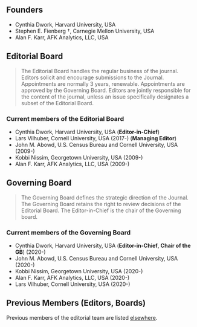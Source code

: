 ## Founders

- Cynthia Dwork, Harvard University, USA
- Stephen E. Fienberg †, Carnegie Mellon University, USA
- Alan F. Karr, AFK Analytics, LLC, USA

## Editorial Board

> The Editorial Board handles the regular business of the journal.
Editors solicit and encourage submissions to the Journal.
Appointments are normally 3 years, renewable. Appointments are approved by the Governing Board.
Editors are jointly responsible for the content of the journal, unless
an issue specifically designates a subset of the Editorial Board.

### Current members of the Editorial Board

- Cynthia Dwork, Harvard University, USA (**Editor-in-Chief**)
- Lars Vilhuber, Cornell University, USA (2017-) (**Managing Editor**)
- John M. Abowd, U.S. Census Bureau and Cornell University, USA (2009-)
- Kobbi Nissim, Georgetown University, USA (2009-)
- Alan F. Karr, AFK Analytics, LLC, USA (2009-)

## Governing Board

> The Governing Board defines the strategic direction of the Journal.
The Governing Board retains the right to review decisions of the Editorial Board.
The Editor-in-Chief is the chair of the Governing board.

### Current members of the Governing Board

- Cynthia Dwork, Harvard University, USA (**Editor-in-Chief**, **Chair of the GB**) (2020-)
- John M. Abowd, U.S. Census Bureau and Cornell University, USA (2020-)
- Kobbi Nissim, Georgetown University, USA (2020-)
- Alan F. Karr, AFK Analytics, LLC, USA (2020-)
- Lars Vilhuber, Cornell University, USA (2020-)

## Previous Members (Editors, Boards)

Previous members of the editorial team are listed [elsewhere](https://journalprivacyconfidentiality.org/index.php/jpc/previous-editors).